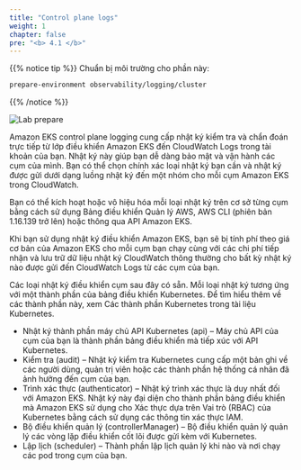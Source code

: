 ```yaml
---
title: "Control plane logs"
weight: 1
chapter: false
pre: "<b> 4.1 </b>"
---
```


{{% notice tip %}}
Chuẩn bị môi trường cho phần này:
```bash
prepare-environment observability/logging/cluster
```
{{% /notice %}}

![Lab prepare](../../../images/0006/0002.png?featherlight=false&width=90pc)

Amazon EKS control plane logging cung cấp nhật ký kiểm tra và chẩn đoán trực tiếp từ lớp điều khiển Amazon EKS đến CloudWatch Logs trong tài khoản của bạn. Nhật ký này giúp bạn dễ dàng bảo mật và vận hành các cụm của mình. Bạn có thể chọn chính xác loại nhật ký bạn cần và nhật ký được gửi dưới dạng luồng nhật ký đến một nhóm cho mỗi cụm Amazon EKS trong CloudWatch.

Bạn có thể kích hoạt hoặc vô hiệu hóa mỗi loại nhật ký trên cơ sở từng cụm bằng cách sử dụng Bảng điều khiển Quản lý AWS, AWS CLI (phiên bản 1.16.139 trở lên) hoặc thông qua API Amazon EKS.

Khi bạn sử dụng nhật ký điều khiển Amazon EKS, bạn sẽ bị tính phí theo giá cơ bản của Amazon EKS cho mỗi cụm bạn chạy cùng với các chi phí tiếp nhận và lưu trữ dữ liệu nhật ký CloudWatch thông thường cho bất kỳ nhật ký nào được gửi đến CloudWatch Logs từ các cụm của bạn.

Các loại nhật ký điều khiển cụm sau đây có sẵn. Mỗi loại nhật ký tương ứng với một thành phần của bảng điều khiển Kubernetes. Để tìm hiểu thêm về các thành phần này, xem Các thành phần Kubernetes trong tài liệu Kubernetes.

- Nhật ký thành phần máy chủ API Kubernetes (api) – Máy chủ API của cụm của bạn là thành phần bảng điều khiển mà tiếp xúc với API Kubernetes.
- Kiểm tra (audit) – Nhật ký kiểm tra Kubernetes cung cấp một bản ghi về các người dùng, quản trị viên hoặc các thành phần hệ thống cá nhân đã ảnh hưởng đến cụm của bạn.
- Trình xác thực (authenticator) – Nhật ký trình xác thực là duy nhất đối với Amazon EKS. Nhật ký này đại diện cho thành phần bảng điều khiển mà Amazon EKS sử dụng cho Xác thực dựa trên Vai trò (RBAC) của Kubernetes bằng cách sử dụng các thông tin xác thực IAM.
- Bộ điều khiển quản lý (controllerManager) – Bộ điều khiển quản lý quản lý các vòng lặp điều khiển cốt lõi được gửi kèm với Kubernetes.
- Lập lịch (scheduler) – Thành phần lập lịch quản lý khi nào và nơi chạy các pod trong cụm của bạn.


